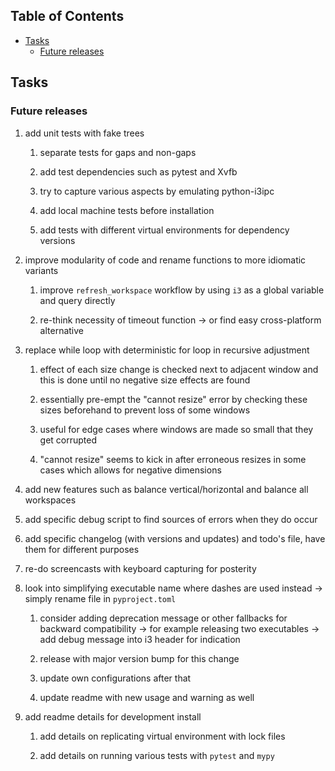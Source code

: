 ## Table of Contents
-   [Tasks](#tasks)
    -   [Future releases](#future-releases)

## Tasks

### Future releases

1.  add unit tests with fake trees

    1.  separate tests for gaps and non-gaps

    2.  add test dependencies such as pytest and Xvfb

    3.  try to capture various aspects by emulating python-i3ipc

    4.  add local machine tests before installation

    5.  add tests with different virtual environments for dependency
        versions

2.  improve modularity of code and rename functions to more idiomatic
    variants

    1.  improve `refresh_workspace` workflow by using `i3` as a global
        variable and query directly

    2.  re-think necessity of timeout function -\> or find easy
        cross-platform alternative

3.  replace while loop with deterministic for loop in recursive
    adjustment

    1.  effect of each size change is checked next to adjacent window
        and this is done until no negative size effects are found

    2.  essentially pre-empt the \"cannot resize\" error by checking
        these sizes beforehand to prevent loss of some windows

    3.  useful for edge cases where windows are made so small that they
        get corrupted

    4.  \"cannot resize\" seems to kick in after erroneous resizes in
        some cases which allows for negative dimensions

4.  add new features such as balance vertical/horizontal and balance all
    workspaces

5.  add specific debug script to find sources of errors when they do
    occur

6.  add specific changelog (with versions and updates) and todo\'s file,
    have them for different purposes

7.  re-do screencasts with keyboard capturing for posterity

8.  look into simplifying executable name where dashes are used instead
    -\> simply rename file in `pyproject.toml`

    1.  consider adding deprecation message or other fallbacks for
        backward compatibility -\> for example releasing two executables
        -\> add debug message into i3 header for indication

    2.  release with major version bump for this change

    3.  update own configurations after that

    4.  update readme with new usage and warning as well

9.  add readme details for development install

    1.  add details on replicating virtual environment with lock files

    2.  add details on running various tests with `pytest` and `mypy`
